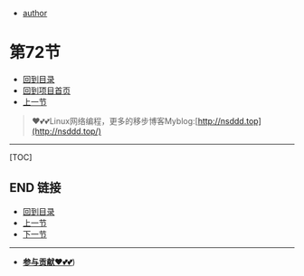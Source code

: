+ [author](https://github.com/3293172751)
# 第72节
+ [回到目录](../README.md)
+ [回到项目首页](../../README.md)
+ [上一节](71.md)
> ❤️💕💕Linux网络编程，更多的移步博客Myblog:[http://nsddd.top](http://nsddd.top/)
---
[TOC]





## END 链接
+ [回到目录](../README.md)
+ [上一节](71.md)
+ [下一节](73.md)
---
+ [**参与贡献❤️💕💕**](https://nsddd.top/archives/contributors))